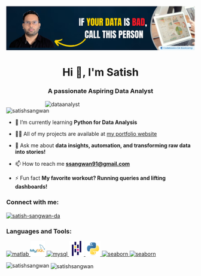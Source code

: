![GithubBanner](https://github.com/satishsangwan/satishsangwan/blob/main/Github_banner.png)
<h1 align="center">Hi 👋, I'm Satish</h1>
<h3 align="center">A passionate Aspiring Data Analyst</h3>

<img align="right" alt="dataanalyst" width="400" src="https://miro.medium.com/v2/resize:fit:1400/0*tD5kEC2JYcKHH0zO.gif">

<p align="left"> <img src="https://komarev.com/ghpvc/?username=satishsangwan&label=Profile%20views&color=0e75b6&style=flat" alt="satishsangwan" /> </p>

- 🌱 I’m currently learning **Python for Data Analysis**

- 👨‍💻 All of my projects are available at [my portfolio website](https://rb.gy/yqyco5)

- 💬 Ask me about **data insights, automation, and transforming raw data into stories!**

- 📫 How to reach me **ssangwan91@gmail.com**

- ⚡ Fun fact **My favorite workout? Running queries and lifting dashboards!**

<h3 align="left">Connect with me:</h3>
<p align="left">
<a href="https://linkedin.com/in/satish-sangwan-da" target="blank"><img align="center" src="https://raw.githubusercontent.com/rahuldkjain/github-profile-readme-generator/master/src/images/icons/Social/linked-in-alt.svg" alt="satish-sangwan-da" height="30" width="40" /></a>
</p>

<h3 align="left">Languages and Tools:</h3>
<p align="left"> <a href="https://www.mathworks.com/" target="_blank" rel="noreferrer"> <img src="https://upload.wikimedia.org/wikipedia/commons/2/21/Matlab_Logo.png" alt="matlab" width="40" height="40"/> </a> <a href="https://www.mysql.com/" target="_blank" rel="noreferrer"> <img src="https://raw.githubusercontent.com/devicons/devicon/master/icons/mysql/mysql-original-wordmark.svg" alt="mysql" width="40" height="40"/> </a><a href="https://www.mysql.com/" target="_blank" rel="noreferrer"> <img src="https://w7.pngwing.com/pngs/286/519/png-transparent-microsoft-azure-sql-database-microsoft-sql-server-azure-sql-data-warehouse-logo-text-logo-microsoft-azure-thumbnail.png" alt="mysql" width="40" height="40"/> </a> <a href="https://pandas.pydata.org/" target="_blank" rel="noreferrer"> <img src="https://raw.githubusercontent.com/devicons/devicon/2ae2a900d2f041da66e950e4d48052658d850630/icons/pandas/pandas-original.svg" alt="pandas" width="40" height="40"/> </a> <a href="https://www.python.org" target="_blank" rel="noreferrer"> <img src="https://raw.githubusercontent.com/devicons/devicon/master/icons/python/python-original.svg" alt="python" width="40" height="40"/> </a> <a href="https://seaborn.pydata.org/" target="_blank" rel="noreferrer"> <img src="https://seaborn.pydata.org/_images/logo-mark-lightbg.svg" alt="seaborn" width="40" height="40"/> </a> <a href="https://learn.microsoft.com/en-us/power-bi/" target="_blank" rel="noreferrer"> <img src="https://upload.wikimedia.org/wikipedia/commons/thumb/c/cf/New_Power_BI_Logo.svg/1200px-New_Power_BI_Logo.svg.png" alt="seaborn" width="40" height="40"/> </a></p>

<p><img align="left" src="https://github-readme-stats.vercel.app/api/top-langs?username=satishsangwan&show_icons=true&locale=en&layout=compact" alt="satishsangwan" /></p>

<p>&nbsp;<img align="center" src="https://github-readme-stats.vercel.app/api?username=satishsangwan&show_icons=true&locale=en" alt="satishsangwan" /></p>
